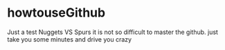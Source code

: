 # howtouseGithub
Just a test
Nuggets VS Spurs
it is not so difficult to master the github.
just take you some minutes and drive you crazy
